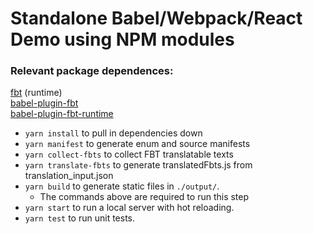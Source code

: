 # Standalone Babel/Webpack/React Demo using NPM modules

### Relevant package dependences:
[fbt](https://www.npmjs.com/package/fbt)  (runtime)  
[babel-plugin-fbt](https://www.npmjs.com/package/babel-plugin-fbt)  
[babel-plugin-fbt-runtime](https://www.npmjs.com/package/babel-plugin-fbt-runtime)  

* `yarn install` to pull in dependencies down
* `yarn manifest` to generate enum and source manifests
* `yarn collect-fbts` to collect FBT translatable texts
* `yarn translate-fbts` to generate translatedFbts.js from translation_input.json
* `yarn build` to generate static files in `./output/`.
  * The commands above are required to run this step
* `yarn start` to run a local server with hot reloading.
* `yarn test` to run unit tests.
